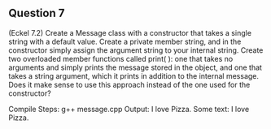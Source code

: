 ## Question 7


(Eckel 7.2) Create a Message class with a constructor that takes a single string with a default value. Create a private member string, and in the constructor simply assign the argument string to your internal string. Create two overloaded member functions called print( ): one that takes no arguments and simply prints the message stored in the object, and one that takes a string argument, which it prints in addition to the internal message. Does it make sense to use this approach instead of the one used for the constructor?

Compile Steps:
g++ message.cpp
Output:
I love Pizza.
Some text: I love Pizza.
